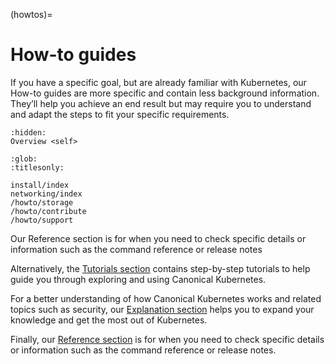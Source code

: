 (howtos)=
# How-to guides

If you have a specific goal, but are already familiar with Kubernetes, our How-to guides are more specific and contain less background information. They’ll help you achieve an end result but may require you to understand and adapt the steps to fit your specific requirements.

```{toctree}
:hidden:
Overview <self>
```

```{toctree}
:glob:
:titlesonly:

install/index
networking/index
/howto/storage
/howto/contribute
/howto/support
```


Our Reference section is for when you need to check specific details or information
such as the command reference or release notes

Alternatively, the [Tutorials section] contains step-by-step tutorials to help
guide you through exploring and using Canonical Kubernetes.

For a better understanding of how Canonical Kubernetes works and related topics
such as security, our [Explanation section] helps you to expand your knowledge
and get the most out of Kubernetes.

Finally, our [Reference section] is for when you need to check specific details
or information such as the command reference or release notes.

<!--LINKS -->
[Tutorials section]: ../tutorial/index
[Explanation section]: ../explanation/index
[Reference section]: ../reference/index
